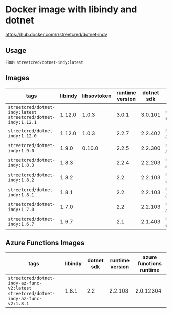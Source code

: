 # Docker image with libindy and dotnet

https://hub.docker.com/r/streetcred/dotnet-indy

## Usage

```lang=dockerfile
FROM streetcred/dotnet-indy:latest
```

## Images

| tags                                                           | libindy | libsovtoken | runtime version | dotnet sdk | available runtimes  |
|----------------------------------------------------------------|-------|--|------------|-----------------|---------------------|
| `streetcred/dotnet-indy:latest`<br />`streetcred/dotnet-indy:1.12.1`| 1.12.0 | 1.0.3   | 3.0.1        | 3.0.101         | netcore, aspnetcore |
| `streetcred/dotnet-indy:1.12.0`| 1.12.0 | 1.0.3   | 2.2.7        | 2.2.402         | netcore, aspnetcore |
| `streetcred/dotnet-indy:1.9.0`| 1.9.0 | 0.10.0   | 2.2.5        | 2.2.300         | netcore, aspnetcore |
| `streetcred/dotnet-indy:1.8.3`| 1.8.3  |  | 2.2.4        | 2.2.203         | netcore, aspnetcore |
| `streetcred/dotnet-indy:1.8.2`| 1.8.2  |  | 2.2          | 2.2.103         | netcore, aspnetcore |
| `streetcred/dotnet-indy:1.8.1`| 1.8.1  |  | 2.2          | 2.2.103         | netcore, aspnetcore |
| `streetcred/dotnet-indy:1.7.0`| 1.7.0  |  | 2.2          | 2.2.103         | netcore, aspnetcore |
| `streetcred/dotnet-indy:1.6.7`                                 | 1.6.7  |  | 2.1        | 2.1.403         | netcore, aspnetcore |

## Azure Functions Images

| tags                                                           | libindy | dotnet sdk | runtime version | azure functions runtime  |
|----------------------------------------------------------------|---------|------------|-----------------|---------------------|
| `streetcred/dotnet-indy-az-func-v2:latest`<br />`streetcred/dotnet-indy-az-func-v2:1.8.1`| 1.8.1   | 2.2        | 2.2.103         | 2.0.12304 |
